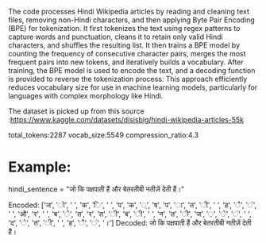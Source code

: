 The code processes Hindi Wikipedia articles by reading and cleaning text files, removing non-Hindi characters, and then applying Byte Pair Encoding (BPE) for tokenization. It first 
tokenizes the text using regex patterns to capture words and punctuation, cleans it to retain only valid Hindi characters, and shuffles the resulting list. It then trains a BPE model 
by counting the frequency of consecutive character pairs, merges the most frequent pairs into new tokens, and iteratively builds a vocabulary. After training, the BPE model is used to 
encode the text, and a decoding function is provided to reverse the tokenization process. This approach efficiently reduces vocabulary size for use in machine learning models, particularly 
for languages with complex morphology like Hindi.

The dataset is picked up from this source :https://www.kaggle.com/datasets/disisbig/hindi-wikipedia-articles-55k

total_tokens:2287
vocab_size:5549
compression_ratio:4.3

# Example:

hindi_sentence = "जो कि पक्षपाती हैं और बेतरतीबी नतीज़ें देती हैं।"

Encoded: ['ज', 'ो', ' ', 'क', 'ि', ' ', 'प', 'क', '्', 'ष', 'प', 'ा', 'त', 'ी', ' ', 'ह', 'ै', 'ं', ' ', 'औ', 'र', ' ', 'ब', 'े', 'त', 'र', 'त', 'ी', 'ब', 'ी', ' ', 'न', 'त', 'ी', 'ज', '़', 'े', 'ं', ' ', 'द', 'े', 'त', 'ी', ' ', 'ह', 'ै', 'ं', '।']
Decoded: जो कि पक्षपाती हैं और बेतरतीबी नतीज़ें देती हैं।
